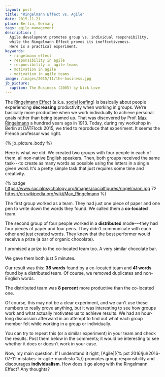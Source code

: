 ```yaml
---
layout: post
title: "Ringelmann Effect vs. Agile"
date: 2015-11-21
place: Berlin, Germany
tags: agile management
description: |
  Agile development promotes group vs. individual responsibility,
  while the Ringelmann Effect proves its ineffectiveness.
  Here is a practical experiment.
keywords:
  - ringelmann effect
  - responsibility in agile
  - responsibility in agile teams
  - motivation in agile
  - motivation in agile teams
image: /images/2015/11/the-business.jpg
jb_picture:
  caption: The Business (2005) by Nick Love
---
```


The [Ringelmann Effect](https://en.wikipedia.org/wiki/Ringelmann_effect)
(a.k.a. [social loafing](https://en.wikipedia.org/wiki/Social_loafing))
is basically about people experiencing **decreasing** productivity
when working in groups. We're basically more productive when
we work individually to achieve personal goals rather than being
teamed up. That was discovered by Prof. [Max Ringelmann](https://en.wikipedia.org/wiki/Max_Ringelmann) a hundred
years ago in 1913. Today, during my workshop in Berlin at
DATFlock 2015, we tried
to reproduce that experiment. It seems the French professor was right.

<!--more-->

{% jb_picture_body %}

Here is what we did. We created two groups with four people in each of them,
all non-native English speakers. Then, both groups received the same
task---to create as many words as possible using the letters in a single given word.
It's a pretty simple task that just requires some time and creativity.

{% badge https://www.socialpsychology.org/images/socialfigures/ringelmann.jpg 72 https://en.wikipedia.org/wiki/Max_Ringelmann %}

The first group worked as a team. They had just one piece of paper
and one pen to write down the words they found. We called them a
**co-located** team.

The second group of four people worked in a **distributed** mode---they had four pieces of paper and four pens. They didn't communicate with
each other and just created words. They knew that the best performer
would receive a prize (a bar of organic chocolate).

I promised a prize to the co-located team too. A very similar chocolate bar.

We gave them both just 5 minutes.

Our result was this: **38 words** found by a co-located team and **41 words**
found by a distributed team. Of course, we removed duplicates and non-English
words.

The distributed team was **8 percent** more productive than the co-located one.

Of course, this may not be a clear experiment, and we can't use these numbers
to really prove anything, but it was interesting to see how groups work and what
actually motivates us to achieve results. We had an hour-long discussion afterward
in an attempt to find out what each group member felt while working in a group
or individually.

You can try to repeat this (or a similar experiment) in your team and check
the results. Post them below in the comments; it would be interesting to see whether
it does or doesn't work in your case.

Now, my main question. If I understand it right,
[Agile]({% pst 2016/jul/2016-07-11-mistakes-in-agile-manifesto %}) promotes group
responsibility and discourages **individualism**. How does it go along
with the Ringelmann Effect? Any thoughts?
